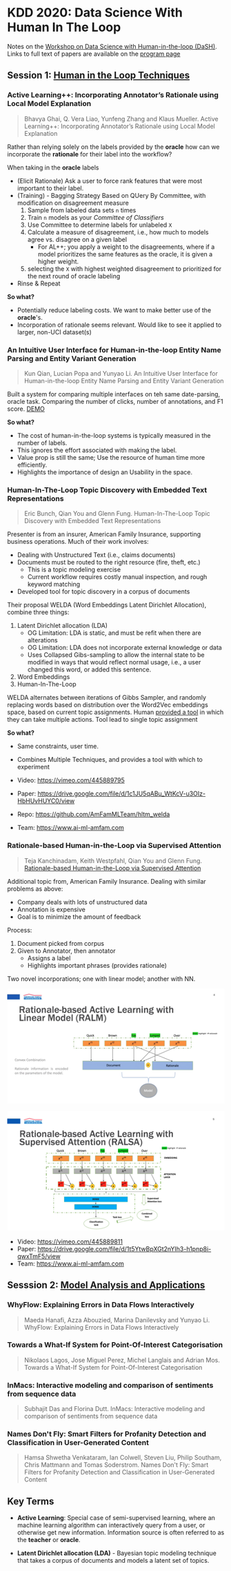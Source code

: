 # KDD 2020: Data Science With Human In The Loop

Notes on the [Workshop on Data Science with Human-in-the-loop (DaSH)](https://sites.google.com/view/dash2020/home?authuser=1).  Links to full text of papers are available on the [program page](https://sites.google.com/view/dash2020/program?authuser=1)

## Session 1: [Human in the Loop Techniques](https://sites.google.com/view/dash2020/program?authuser=1#h.jvlywq17gg3i)

### Active Learning++: Incorporating Annotator’s Rationale using Local Model Explanation

> Bhavya Ghai, Q. Vera Liao, Yunfeng Zhang and Klaus Mueller. Active Learning++: Incorporating Annotator’s Rationale using Local Model Explanation

Rather than relying solely on the labels provided by the **oracle** how can we incorporate the **rationale** for their label into the workflow?

When taking in the **oracle** labels

- (Elicit Rationale) Ask a user to force rank features that were most important to their label.
- (Training) - Bagging Strategy Based on QUery By Committee, with modification on disagreement measure
   1. Sample from labeled data sets `n` times
   2. Train `n` models as your _Committee of Classifiers_
   3. Use Committee to determine labels for unlabeled `X`
   4. Calculate a measure of disagreement, i.e., how much to models agree vs. disagree on a given label
      - For AL++; you apply a weight to the disagreements, where if a model prioritizes the same features as the oracle, it is given a higher weight.
   5. selecting the `X` with highest weighted disagreement to prioritized for the next round of oracle labeling
- Rinse & Repeat

**So what?**

- Potentially reduce labeling costs.  We want to make better use of the **oracle**'s.
- Incorporation of rationale seems relevant.  Would like to see it applied to larger, non-UCI dataset(s)

### An Intuitive User Interface for Human-in-the-loop Entity Name Parsing and Entity Variant Generation

> Kun Qian, Lucian Popa and Yunyao Li. An Intuitive User Interface for Human-in-the-loop Entity Name Parsing and Entity Variant Generation

Built a system for comparing multiple interfaces on teh same date-parsing, oracle task.  Comparing the number of clicks, number of annotations, and F1 score.  [DEMO](https://www.youtube.com/watch?v=Q1zgmZCOs6A&feature=youtu.be)

**So what?**

- The cost of human-in-the-loop systems is typically measured in the number of labels.
- This ignores the effort associated with making the label.
- Value prop is still the same; Use the resource of human time more efficiently.
- Highlights the importance of design an Usability in the space.

### Human-In-The-Loop Topic Discovery with Embedded Text Representations

> Eric Bunch, Qian You and Glenn Fung. Human-In-The-Loop Topic Discovery with Embedded Text Representations

Presenter is from an insurer, American Family Insurance, supporting business operations.  Much of their work involves:

- Dealing with Unstructured Text (i.e., claims documents)
- Documents must be routed to the right resource (fire, theft, etc.)
  - This is a topic modeling exercise
  - Current workflow requires costly manual inspection, and rough keyword matching
- Developed tool for topic discovery in a corpus of documents

Their proposal WELDA (Word Embeddings Latent Dirichlet Allocation), combine three things:

1. Latent Dirichlet allocation (LDA)
    - OG Limitation: LDA is static, and must be refit when there are alterations
    - OG Limitation: LDA does not incorporate external knowledge or data
    - Uses Collapsed Gibs-sampling to allow the internal state to be modified in ways that would reflect normal usage, i.e., a user changed this word, or added this sentence.
2. Word Embeddings
3. Human-In-The-Loop

WELDA alternates between iterations of Gibbs Sampler, and randomly replacing words based on distribution over the Word2Vec embeddings space, based on current topic assignments.  Human [provided a tool](<https://github.com/AmFamMLTeam/hltm_welda>) in which they can take multiple actions.  Tool lead to single topic assignment

**So what?**

- Same constraints, user time.
- Combines Multiple Techniques, and provides a tool with which to experiment

- Video: <https://vimeo.com/445889795>
- Paper: <https://drive.google.com/file/d/1c1JU5qABu_WtKcV-u3OIz-HbHUvHUYC0/view>
- Repo: <https://github.com/AmFamMLTeam/hltm_welda>
- Team: <https://www.ai-ml-amfam.com>

### Rationale-based Human-in-the-Loop via Supervised Attention

> Teja Kanchinadam, Keith Westpfahl, Qian You and Glenn Fung. [Rationale-based Human-in-the-Loop via Supervised Attention](https://drive.google.com/file/d/1t5YtwBpXGt2nYIh3-h1pnp8i-qwxTmF5/view)

Additional topic from, American Family Insurance.  Dealing with similar problems as above:

- Company deals with lots of unstructured data
- Annotation is expensive
- Goal is to minimize the amount of feedback

Process:

1. Document picked from corpus
2. Given to Annotator, then annotator
    - Assigns a label
    - Highlights important phrases (provides rationale)

Two novel incorporations; one with linear model; another with NN.

![Rationale based Active Learning with Linear Model (RALM)](./RALM.png)

![Rationale based Active Learning with Supervised Attention](./RALSA.png)

- Video: <https://vimeo.com/445889811>
- Paper: <https://drive.google.com/file/d/1t5YtwBpXGt2nYIh3-h1pnp8i-qwxTmF5/view>
- Team:  <https://www.ai-ml-amfam.com>

## Sesssion 2: [Model Analysis and Applications](https://sites.google.com/view/dash2020/program?authuser=1#h.7h62n8ow427y)

### WhyFlow: Explaining Errors in Data Flows Interactively

> Maeda Hanafi, Azza Abouzied, Marina Danilevsky and Yunyao Li. WhyFlow: Explaining Errors in Data Flows Interactively

### Towards a What-If System for Point-Of-Interest Categorisation

> Nikolaos Lagos, Jose Miguel Perez, Michel Langlais and Adrian Mos. Towards a What-If System for Point-Of-Interest Categorisation

### InMacs: Interactive modeling and comparison of sentiments from sequence data

> Subhajit Das and Florina Dutt. InMacs: Interactive modeling and comparison of sentiments from sequence data

### Names Don't Fly: Smart Filters for Profanity Detection and Classification in User-Generated Content

> Hamsa Shwetha Venkataram, Ian Colwell, Steven Liu, Philip Southam, Chris Mattmann and Tomas Soderstrom. Names Don't Fly: Smart Filters for Profanity Detection and Classification in User-Generated Content

## Key Terms

- **Active Learning**: Special case of semi-supervised learning, where an machine learning algorithm can interactively query from a user, or otherwise get new information.  Information source is often referred to as the **teacher** or **oracle**.

- **Latent Dirichlet allocation (LDA)** - Bayesian topic modeling technique that takes a corpus of documents and models a latent set of topics.


